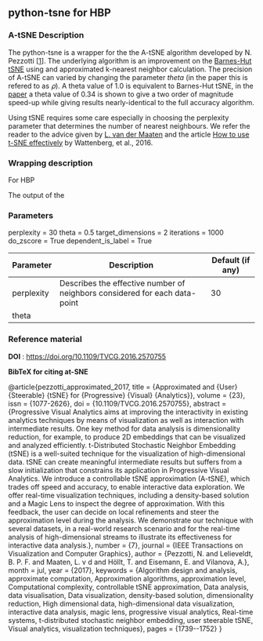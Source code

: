

## python-tsne for HBP
### A-tSNE Description

The python-tsne is a wrapper for the the A-tSNE algorithm developed by N. Pezzotti [[1](#reference-material)]. The underlying algorithm is an improvement on the [Barnes-Hut tSNE](http://lvdmaaten.github.io/publications/papers/JMLR_2014.pdf) using and approximated k-nearest neighbor calculation. The precision of A-tSNE can varied by changing the parameter _theta_ (in the paper this is refered to as _⍴_). A theta value of 1.0 is equivalent to Barnes-Hut tSNE, in the [paper](#reference-material) a theta value of 0.34 is shown to give a two order of magnitude speed-up while giving results nearly-identical to the full accuracy algorithm.

Using tSNE requires some care especially in choosing the perplexity parameter that determines the number of nearest neighbours. We refer the reader to the advice given by [L. van der Maaten](https://lvdmaaten.github.io/tsne/) and the article [How to use t-SNE effectively](https://distill.pub/2016/misread-tsne/) by Wattenberg, et al., 2016.

### Wrapping description

For HBP 

The output of the
### Parameters
perplexity = 30
theta = 0.5
target_dimensions = 2
iterations = 1000
do_zscore = True
dependent_is_label = True

Parameter | Description | Default (if any)
--- | --- | ---
perplexity |  Describes the effective number of neighbors considered for each data-point | 30
theta |



### Reference material
__DOI__ : https://doi.org/10.1109/TVCG.2016.2570755

__BibTeX for citing at-SNE__


@article{pezzotti_approximated_2017,
	title = {Approximated and {User} {Steerable} {tSNE} for {Progressive} {Visual} {Analytics}},
	volume = {23},
	issn = {1077-2626},
	doi = {10.1109/TVCG.2016.2570755},
	abstract = {Progressive Visual Analytics aims at improving the interactivity in existing analytics techniques by means of visualization as well as interaction with intermediate results. One key method for data analysis is dimensionality reduction, for example, to produce 2D embeddings that can be visualized and analyzed efficiently. t-Distributed Stochastic Neighbor Embedding (tSNE) is a well-suited technique for the visualization of high-dimensional data. tSNE can create meaningful intermediate results but suffers from a slow initialization that constrains its application in Progressive Visual Analytics. We introduce a controllable tSNE approximation (A-tSNE), which trades off speed and accuracy, to enable interactive data exploration. We offer real-time visualization techniques, including a density-based solution and a Magic Lens to inspect the degree of approximation. With this feedback, the user can decide on local refinements and steer the approximation level during the analysis. We demonstrate our technique with several datasets, in a real-world research scenario and for the real-time analysis of high-dimensional streams to illustrate its effectiveness for interactive data analysis.},
	number = {7},
	journal = {IEEE Transactions on Visualization and Computer Graphics},
	author = {Pezzotti, N. and Lelieveldt, B. P. F. and Maaten, L. v d and Höllt, T. and Eisemann, E. and Vilanova, A.},
	month = jul,
	year = {2017},
	keywords = {Algorithm design and analysis, approximate computation, Approximation algorithms, approximation level, Computational complexity, controllable tSNE approximation, Data analysis, data visualisation, Data visualization, density-based solution, dimensionality reduction, High dimensional data, high-dimensional data visualization, interactive data analysis, magic lens, progressive visual analytics, Real-time systems, t-distributed stochastic neighbor embedding, user steerable tSNE, Visual analytics, visualization techniques},
	pages = {1739--1752}
}
